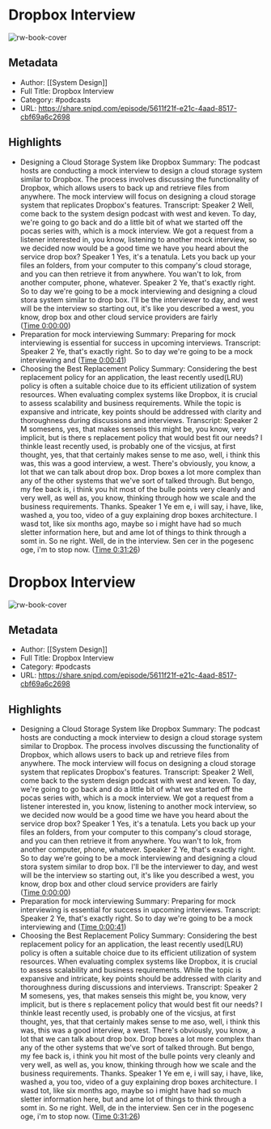 # Dropbox Interview

![rw-book-cover](https://wsrv.nl/?url=https%3A%2F%2Fstorage.buzzsprout.com%2Fvariants%2F8nk8itdhc6oegfm9zrjzo9f5gh4k%2F60854458c4d1acdf4e1c2f79c4137142d85d78e379bdafbd69bd34c85f5819ad.jpg&w=100&h=100)

## Metadata
- Author: [[System Design]]
- Full Title: Dropbox Interview
- Category: #podcasts
- URL: https://share.snipd.com/episode/5611f21f-e21c-4aad-8517-cbf69a6c2698

## Highlights
- Designing a Cloud Storage System like Dropbox
  Summary:
  The podcast hosts are conducting a mock interview to design a cloud storage system similar to Dropbox.
  The process involves discussing the functionality of Dropbox, which allows users to back up and retrieve files from anywhere. The mock interview will focus on designing a cloud storage system that replicates Dropbox's features.
  Transcript:
  Speaker 2
  Well, come back to the system design podcast with west and keven. To day, we're going to go back and do a little bit of what we started off the pocas series with, which is a mock interview. We got a request from a listener interested in, you know, listening to another mock interview, so we decided now would be a good time we have you heard about the service drop box?
  Speaker 1
  Yes, it's a tenatula. Lets you back up your files an folders, from your computer to this company's cloud storage, and you can then retrieve it from anywhere. You wan't to lok, from another computer, phone, whatever.
  Speaker 2
  Ye, that's exactly right. So to day we're going to be a mock interviewing and designing a cloud stora system similar to drop box. I'll be the interviewer to day, and west will be the interview so starting out, it's like you described a west, you know, drop box and other cloud service providers are fairly ([Time 0:00:00](https://share.snipd.com/snip/f856fb18-35b2-4157-bb79-8e053584009c))
- Preparation for mock interviewing
  Summary:
  Preparing for mock interviewing is essential for success in upcoming interviews.
  Transcript:
  Speaker 2
  Ye, that's exactly right. So to day we're going to be a mock interviewing and ([Time 0:00:41](https://share.snipd.com/snip/c8b960fc-a83e-4ef8-a314-8e8587f3ba49))
- Choosing the Best Replacement Policy
  Summary:
  Considering the best replacement policy for an application, the least recently used(LRU) policy is often a suitable choice due to its efficient utilization of system resources.
  When evaluating complex systems like Dropbox, it is crucial to assess scalability and business requirements. While the topic is expansive and intricate, key points should be addressed with clarity and thoroughness during discussions and interviews.
  Transcript:
  Speaker 2
  M somesens, yes, that makes senseis this might be, you know, very implicit, but is there s replacement policy that would best fit our needs? I thinkle least recently used, is probably one of the vicsjus, at first thought, yes, that that certainly makes sense to me aso, well, i think this was, this was a good interview, a west. There's obviously, you know, a lot that we can talk about drop box. Drop boxes a lot more complex than any of the other systems that we've sort of talked through. But bengo, my fee back is, i think you hit most of the bulle points very cleanly and very well, as well as, you know, thinking through how we scale and the business requirements. Thanks.
  Speaker 1
  Ye em e, i will say, i have, like, washed a, you too, video of a guy explaining drop boxes architecture. I wasd tot, like six months ago, maybe so i might have had so much sletter information here, but and ame lot of things to think through a somt in. So ne right. Well, de in the interview. Sen cer in the pogesenc oge, i'm to stop now. ([Time 0:31:26](https://share.snipd.com/snip/777c1d6a-ad82-4a10-89c4-d6fe822297d6))
# Dropbox Interview

![rw-book-cover](https://wsrv.nl/?url=https%3A%2F%2Fstorage.buzzsprout.com%2Fvariants%2F8nk8itdhc6oegfm9zrjzo9f5gh4k%2F60854458c4d1acdf4e1c2f79c4137142d85d78e379bdafbd69bd34c85f5819ad.jpg&w=100&h=100)

## Metadata
- Author: [[System Design]]
- Full Title: Dropbox Interview
- Category: #podcasts
- URL: https://share.snipd.com/episode/5611f21f-e21c-4aad-8517-cbf69a6c2698

## Highlights
- Designing a Cloud Storage System like Dropbox
  Summary:
  The podcast hosts are conducting a mock interview to design a cloud storage system similar to Dropbox.
  The process involves discussing the functionality of Dropbox, which allows users to back up and retrieve files from anywhere. The mock interview will focus on designing a cloud storage system that replicates Dropbox's features.
  Transcript:
  Speaker 2
  Well, come back to the system design podcast with west and keven. To day, we're going to go back and do a little bit of what we started off the pocas series with, which is a mock interview. We got a request from a listener interested in, you know, listening to another mock interview, so we decided now would be a good time we have you heard about the service drop box?
  Speaker 1
  Yes, it's a tenatula. Lets you back up your files an folders, from your computer to this company's cloud storage, and you can then retrieve it from anywhere. You wan't to lok, from another computer, phone, whatever.
  Speaker 2
  Ye, that's exactly right. So to day we're going to be a mock interviewing and designing a cloud stora system similar to drop box. I'll be the interviewer to day, and west will be the interview so starting out, it's like you described a west, you know, drop box and other cloud service providers are fairly ([Time 0:00:00](https://share.snipd.com/snip/f856fb18-35b2-4157-bb79-8e053584009c))
- Preparation for mock interviewing
  Summary:
  Preparing for mock interviewing is essential for success in upcoming interviews.
  Transcript:
  Speaker 2
  Ye, that's exactly right. So to day we're going to be a mock interviewing and ([Time 0:00:41](https://share.snipd.com/snip/c8b960fc-a83e-4ef8-a314-8e8587f3ba49))
- Choosing the Best Replacement Policy
  Summary:
  Considering the best replacement policy for an application, the least recently used(LRU) policy is often a suitable choice due to its efficient utilization of system resources.
  When evaluating complex systems like Dropbox, it is crucial to assess scalability and business requirements. While the topic is expansive and intricate, key points should be addressed with clarity and thoroughness during discussions and interviews.
  Transcript:
  Speaker 2
  M somesens, yes, that makes senseis this might be, you know, very implicit, but is there s replacement policy that would best fit our needs? I thinkle least recently used, is probably one of the vicsjus, at first thought, yes, that that certainly makes sense to me aso, well, i think this was, this was a good interview, a west. There's obviously, you know, a lot that we can talk about drop box. Drop boxes a lot more complex than any of the other systems that we've sort of talked through. But bengo, my fee back is, i think you hit most of the bulle points very cleanly and very well, as well as, you know, thinking through how we scale and the business requirements. Thanks.
  Speaker 1
  Ye em e, i will say, i have, like, washed a, you too, video of a guy explaining drop boxes architecture. I wasd tot, like six months ago, maybe so i might have had so much sletter information here, but and ame lot of things to think through a somt in. So ne right. Well, de in the interview. Sen cer in the pogesenc oge, i'm to stop now. ([Time 0:31:26](https://share.snipd.com/snip/777c1d6a-ad82-4a10-89c4-d6fe822297d6))
